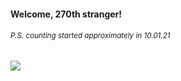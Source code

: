 #### Welcome, 270th stranger!

###### <sup>P.S. counting started approximately in 10.01.21</sup>

<img src="https://kraftwerk28.pp.ua/vcnt.png"></img>
